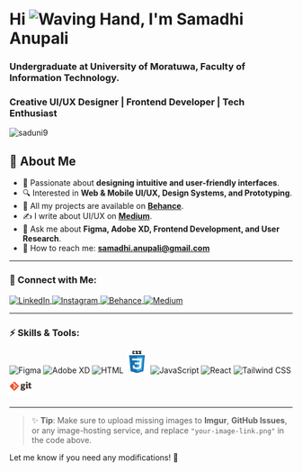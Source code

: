 # Hi <img alt="Waving Hand" width="50" height="50" src="https://media.giphy.com/media/hvRJCLFzcasrR4ia7z/giphy.gif">, I'm Samadhi Anupali

<h3>Undergraduate at University of Moratuwa, Faculty of Information Technology.</h3>

### Creative UI/UX Designer | Frontend Developer | Tech Enthusiast  
<p align="left"> <img src="https://komarev.com/ghpvc/?username=saduni9&label=Profile%20views&color=red&style=flat" alt="saduni9" /> </p>





## 🚀 About Me  
- 🎨 Passionate about **designing intuitive and user-friendly interfaces**.    
- 🔍 Interested in **Web & Mobile UI/UX, Design Systems, and Prototyping**.  
- 🎨 All my projects are available on **[Behance](https://www.behance.net/YOUR_PROFILE)**.  
- ✍️ I write about UI/UX on **[Medium](https://medium.com/@YOUR_PROFILE)**.  
- 💬 Ask me about **Figma, Adobe XD, Frontend Development, and User Research**.  
- 📩 How to reach me: **samadhi.anupali@gmail.com**  

---

<h3 align="left">📲 Connect with Me:</h3>
<p align="left">
<a href="https://linkedin.com/in/YOUR-LINKEDIN-ID" target="blank">
  <img align="center" src="https://raw.githubusercontent.com/rahuldkjain/github-profile-readme-generator/master/src/images/icons/Social/linked-in-alt.svg" alt="LinkedIn" height="30" width="40" />
</a>
<a href="https://instagram.com/YOUR-INSTAGRAM-ID" target="blank">
  <img align="center" src="https://raw.githubusercontent.com/rahuldkjain/github-profile-readme-generator/master/src/images/icons/Social/instagram.svg" alt="Instagram" height="30" width="40" />
</a>
<a href="https://www.behance.net/YOUR-BEHANCE-ID" target="blank">
  <img align="center" src="https://raw.githubusercontent.com/rahuldkjain/github-profile-readme-generator/master/src/images/icons/Social/behance.svg" alt="Behance" height="30" width="40" />
</a>
<a href="https://medium.com/@YOUR-MEDIUM-ID" target="blank">
  <img align="center" src="https://raw.githubusercontent.com/rahuldkjain/github-profile-readme-generator/master/src/images/icons/Social/medium.svg" alt="Medium" height="30" width="40" />
</a>
</p>

---

<h3 align="left">⚡ Skills & Tools:</h3>
<p align="left">
  <img src="https://www.vectorlogo.zone/logos/figma/figma-icon.svg" alt="Figma" width="40" height="40"/> 
  <img src="https://www.vectorlogo.zone/logos/adobe_xd/adobe_xd-icon.svg" alt="Adobe XD" width="40" height="40"/>
  <img src="https://www.vectorlogo.zone/logos/w3_html5/w3_html5-icon.svg" alt="HTML" width="40" height="40"/> 
  <img src="https://raw.githubusercontent.com/devicons/devicon/master/icons/css3/css3-original-wordmark.svg" alt="CSS3" width="40" height="40"/> 
  <img src="https://www.vectorlogo.zone/logos/javascript/javascript-icon.svg" alt="JavaScript" width="40" height="40"/>
  <img src="https://www.vectorlogo.zone/logos/reactjs/reactjs-icon.svg" alt="React" width="40" height="40"/>
  <img src="https://www.vectorlogo.zone/logos/tailwindcss/tailwindcss-icon.svg" alt="Tailwind CSS" width="40" height="40"/>
  <img src="https://raw.githubusercontent.com/devicons/devicon/master/icons/git/git-original-wordmark.svg" alt="Git" width="40" height="40"/>
</p>

---

> ✨ **Tip**: Make sure to upload missing images to **Imgur**, **GitHub Issues**, or any image-hosting service, and replace `"your-image-link.png"` in the code above.  

Let me know if you need any modifications! 🚀
